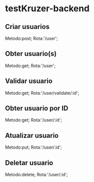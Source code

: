 # testKruzer-backend

## Criar usuarios

Metodo:post;
Rota:'/user';

## Obter usuario(s)

Metodo:get;
Rota:'/user';

## Validar usuario

Metodo:get;
Rota:'/user/validate/:id';

## Obter usuario por ID

Metodo:get;
Rota:'/user/:id';

## Atualizar usuario

Metodo:put;
Rota:'/user/:id';

## Deletar usuario

Metodo:delete;
Rota:'/user/:id';
